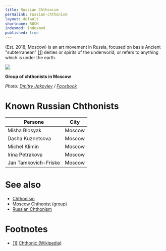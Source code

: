 ```yaml
---
title: Russian Chthonism
permalink: russian-chthonism
layout: default
shortname: RUCH
indexmod: Indexmod
published: true
---
```


(Est. 2018, Moscow) is an art movement in Russia, focused on basis Ancient "subterranean" <span id="a1">[\[1\]](#f1)</span> deities or spirits of the underworld, or  refers to anything which is under the earth.

![](/encyclopedia/images/moscow-chthonists-1.jpg)

**Group of chthonists in Moscow**

*Photo: [Dmitry Jakovlev](jakovlev-dmitry-artist) / [Facebook](https://www.facebook.com/dmitry.yakovlev/about?lst=100008481991414%3A714859555%3A1525429921)*

# Known Russian Chthonists

|Persone|City|
|-|-|
|Misha Blosyak|Moscow|
|Dasha Kuznetsova|Moscow|
|Michel Klimin|Moscow|
|Irina Petrakova|Moscow|
|Jan Tamkovich-Friske|Moscow|

# See also

+ [Chthonism](chthonism)
+ [Moscow Chthonist (group)](moscow-chthonist-group)
+ [Russian Chthonism](russian-chthonism)

# Footnotes

+ [[1]](#a1) <span id="f1"></span> [Chthonic (Wikipedia)](https://en.wikipedia.org/wiki/Chthonic)